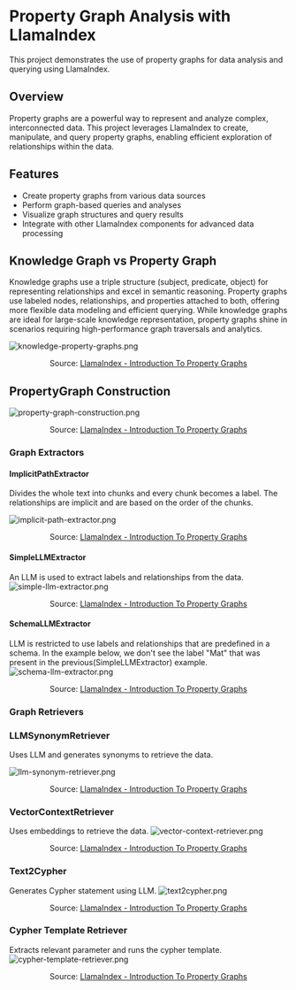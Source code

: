 # Property Graph Analysis with LlamaIndex

This project demonstrates the use of property graphs for data analysis and querying using LlamaIndex.

## Overview

Property graphs are a powerful way to represent and analyze complex, interconnected data. This project leverages LlamaIndex to create, manipulate, and query property graphs, enabling efficient exploration of relationships within the data.

## Features

- Create property graphs from various data sources
- Perform graph-based queries and analyses
- Visualize graph structures and query results
- Integrate with other LlamaIndex components for advanced data processing

## Knowledge Graph vs Property Graph
Knowledge graphs use a triple structure (subject, predicate, object) for representing relationships and excel in semantic reasoning. Property graphs use labeled nodes, relationships, and properties attached to both, offering more flexible data modeling and efficient querying. While knowledge graphs are ideal for large-scale knowledge representation, property graphs shine in scenarios requiring high-performance graph traversals and analytics. 

![knowledge-property-graphs.png](src%2Fknowledge-property-graphs.png)
<p align="center">Source: <a href="https://docs.google.com/presentation/d/15qKwdOVoobnIuGDVN0qNl7hDO3nPwLAdETpCoBAKqfQ/edit#slide=id.g2ea0c8b6842_0_7">LlamaIndex - Introduction To Property Graphs</a></p>

## PropertyGraph Construction
![property-graph-construction.png](src%2Fproperty-graph-construction.png)
<p align="center">Source: <a href="https://docs.google.com/presentation/d/15qKwdOVoobnIuGDVN0qNl7hDO3nPwLAdETpCoBAKqfQ/edit#slide=id.g2ea0c8b6842_0_7">LlamaIndex - Introduction To Property Graphs</a></p>

### Graph Extractors

#### ImplicitPathExtractor
Divides the whole text into chunks and every chunk becomes a label. The relationships are implicit and are based on the order of the chunks.

![implicit-path-extractor.png](src%2Fimplicit-path-extractor.png)
<p align="center">Source: <a href="https://docs.google.com/presentation/d/15qKwdOVoobnIuGDVN0qNl7hDO3nPwLAdETpCoBAKqfQ/edit#slide=id.g2ea0c8b6842_0_7">LlamaIndex - Introduction To Property Graphs</a></p>

#### SimpleLLMExtractor
An LLM is used to extract labels and relationships from the data.
![simple-llm-extractor.png](src%2Fsimple-llm-extractor.png)
<p align="center">Source: <a href="https://docs.google.com/presentation/d/15qKwdOVoobnIuGDVN0qNl7hDO3nPwLAdETpCoBAKqfQ/edit#slide=id.g2ea0c8b6842_0_7">LlamaIndex - Introduction To Property Graphs</a></p>

#### SchemaLLMExtractor
LLM is restricted to use labels and relationships that are predefined in a schema.
In the example below, we don't see the label "Mat" that was present in the previous(SimpleLLMExtractor) example. 
![schema-llm-extractor.png](src%2Fschema-llm-extractor.png)
<p align="center">Source: <a href="https://docs.google.com/presentation/d/15qKwdOVoobnIuGDVN0qNl7hDO3nPwLAdETpCoBAKqfQ/edit#slide=id.g2ea0c8b6842_0_7">LlamaIndex - Introduction To Property Graphs</a></p>

### Graph Retrievers

### LLMSynonymRetriever
Uses LLM and generates synonyms to retrieve the data.

![llm-synonym-retriever.png](src%2Fllm-synonym-retriever.png)
<p align="center">Source: <a href="https://docs.google.com/presentation/d/15qKwdOVoobnIuGDVN0qNl7hDO3nPwLAdETpCoBAKqfQ/edit#slide=id.g2ea0c8b6842_0_7">LlamaIndex - Introduction To Property Graphs</a></p>

### VectorContextRetriever
Uses embeddings to retrieve the data.
![vector-context-retriever.png](src%2Fvector-context-retriever.png)
<p align="center">Source: <a href="https://docs.google.com/presentation/d/15qKwdOVoobnIuGDVN0qNl7hDO3nPwLAdETpCoBAKqfQ/edit#slide=id.g2ea0c8b6842_0_7">LlamaIndex - Introduction To Property Graphs</a></p>

### Text2Cypher

Generates Cypher statement using LLM.
![text2cypher.png](src%2Ftext2cypher.png)
<p align="center">Source: <a href="https://docs.google.com/presentation/d/15qKwdOVoobnIuGDVN0qNl7hDO3nPwLAdETpCoBAKqfQ/edit#slide=id.g2ea0c8b6842_0_7">LlamaIndex - Introduction To Property Graphs</a></p>

### Cypher Template Retriever
Extracts relevant parameter and runs the cypher template.
![cypher-template-retriever.png](src%2Fcypher-template-retriever.png)
<p align="center">Source: <a href="https://docs.google.com/presentation/d/15qKwdOVoobnIuGDVN0qNl7hDO3nPwLAdETpCoBAKqfQ/edit#slide=id.g2ea0c8b6842_0_7">LlamaIndex - Introduction To Property Graphs</a></p>
